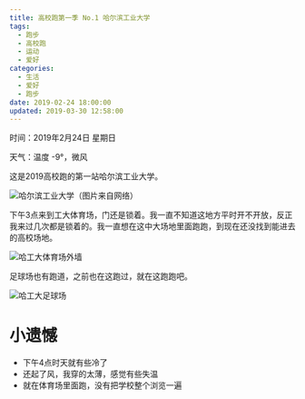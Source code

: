 ```yaml
---
title: 高校跑第一季 No.1 哈尔滨工业大学
tags:
  - 跑步
  - 高校跑
  - 运动
  - 爱好
categories:
  - 生活
  - 爱好
  - 跑步
date: 2019-02-24 18:00:00
updated: 2019-03-30 12:58:00
---
```


时间：2019年2月24日 星期日

天气：温度 -9°，微风

这是2019高校跑的第一站哈尔滨工业大学。

![](http://static.lichenliang.top/image/blog/2019/running-in-the-university/0224/running-in-the-universityhit-01.jpg '哈尔滨工业大学（图片来自网络）')

下午3点来到工大体育场，门还是锁着。我一直不知道这地方平时开不开放，反正我来过几次都是锁着的。我一直想在这中大场地里面跑跑，到现在还没找到能进去的高校场地。

![](http://static.lichenliang.top/image/blog/2019/running-in-the-university/0224/running-in-the-universityIMG_20190224_162013.jpg '哈工大体育场外墙')

足球场也有跑道，之前也在这跑过，就在这跑跑吧。

![](http://static.lichenliang.top/image/blog/2019/running-in-the-university/0224/running-in-the-universityIMG_20190224_155530.jpg '哈工大足球场')

# 小遗憾

- 下午4点时天就有些冷了
- 还起了风，我穿的太薄，感觉有些失温
- 就在体育场里面跑，没有把学校整个浏览一遍
